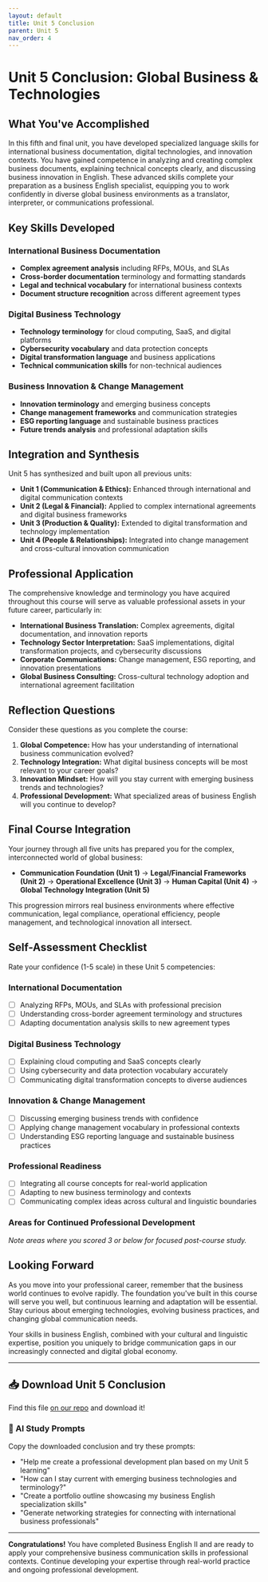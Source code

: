 ```yaml
---
layout: default
title: Unit 5 Conclusion
parent: Unit 5
nav_order: 4
---
```


# Unit 5 Conclusion: Global Business & Technologies

## What You've Accomplished

In this fifth and final unit, you have developed specialized language skills for international business documentation, digital technologies, and innovation contexts. You have gained competence in analyzing and creating complex business documents, explaining technical concepts clearly, and discussing business innovation in English. These advanced skills complete your preparation as a business English specialist, equipping you to work confidently in diverse global business environments as a translator, interpreter, or communications professional.

## Key Skills Developed

### International Business Documentation
- **Complex agreement analysis** including RFPs, MOUs, and SLAs
- **Cross-border documentation** terminology and formatting standards
- **Legal and technical vocabulary** for international business contexts
- **Document structure recognition** across different agreement types

### Digital Business Technology
- **Technology terminology** for cloud computing, SaaS, and digital platforms
- **Cybersecurity vocabulary** and data protection concepts
- **Digital transformation language** and business applications
- **Technical communication skills** for non-technical audiences

### Business Innovation & Change Management
- **Innovation terminology** and emerging business concepts
- **Change management frameworks** and communication strategies
- **ESG reporting language** and sustainable business practices
- **Future trends analysis** and professional adaptation skills

## Integration and Synthesis

Unit 5 has synthesized and built upon all previous units:

- **Unit 1 (Communication & Ethics):** Enhanced through international and digital communication contexts
- **Unit 2 (Legal & Financial):** Applied to complex international agreements and digital business frameworks
- **Unit 3 (Production & Quality):** Extended to digital transformation and technology implementation
- **Unit 4 (People & Relationships):** Integrated into change management and cross-cultural innovation communication

## Professional Application

The comprehensive knowledge and terminology you have acquired throughout this course will serve as valuable professional assets in your future career, particularly in:

- **International Business Translation:** Complex agreements, digital documentation, and innovation reports
- **Technology Sector Interpretation:** SaaS implementations, digital transformation projects, and cybersecurity discussions
- **Corporate Communications:** Change management, ESG reporting, and innovation presentations
- **Global Business Consulting:** Cross-cultural technology adoption and international agreement facilitation

## Reflection Questions

Consider these questions as you complete the course:

1. **Global Competence:** How has your understanding of international business communication evolved?
2. **Technology Integration:** What digital business concepts will be most relevant to your career goals?
3. **Innovation Mindset:** How will you stay current with emerging business trends and technologies?
4. **Professional Development:** What specialized areas of business English will you continue to develop?

## Final Course Integration

Your journey through all five units has prepared you for the complex, interconnected world of global business:

- **Communication Foundation (Unit 1)** → **Legal/Financial Frameworks (Unit 2)** → **Operational Excellence (Unit 3)** → **Human Capital (Unit 4)** → **Global Technology Integration (Unit 5)**

This progression mirrors real business environments where effective communication, legal compliance, operational efficiency, people management, and technological innovation all intersect.

## Self-Assessment Checklist

Rate your confidence (1-5 scale) in these Unit 5 competencies:

### International Documentation
- [ ] Analyzing RFPs, MOUs, and SLAs with professional precision
- [ ] Understanding cross-border agreement terminology and structures
- [ ] Adapting documentation analysis skills to new agreement types

### Digital Business Technology
- [ ] Explaining cloud computing and SaaS concepts clearly
- [ ] Using cybersecurity and data protection vocabulary accurately
- [ ] Communicating digital transformation concepts to diverse audiences

### Innovation & Change Management
- [ ] Discussing emerging business trends with confidence
- [ ] Applying change management vocabulary in professional contexts
- [ ] Understanding ESG reporting language and sustainable business practices

### Professional Readiness
- [ ] Integrating all course concepts for real-world application
- [ ] Adapting to new business terminology and contexts
- [ ] Communicating complex ideas across cultural and linguistic boundaries

### Areas for Continued Professional Development
*Note areas where you scored 3 or below for focused post-course study.*

## Looking Forward

As you move into your professional career, remember that the business world continues to evolve rapidly. The foundation you've built in this course will serve you well, but continuous learning and adaptation will be essential. Stay curious about emerging technologies, evolving business practices, and changing global communication needs.

Your skills in business English, combined with your cultural and linguistic expertise, position you uniquely to bridge communication gaps in our increasingly connected and digital global economy.

---

## 📥 Download Unit 5 Conclusion
Find this file [on our repo](https://github.com/alainamb/uic_tr35-business-english-II/blob/main/unit5/unit5-conclusion.md) and download it!

### 🤖 AI Study Prompts
Copy the downloaded conclusion and try these prompts:
- "Help me create a professional development plan based on my Unit 5 learning"
- "How can I stay current with emerging business technologies and terminology?"
- "Create a portfolio outline showcasing my business English specialization skills"
- "Generate networking strategies for connecting with international business professionals"

---

**Congratulations!** You have completed Business English II and are ready to apply your comprehensive business communication skills in professional contexts. Continue developing your expertise through real-world practice and ongoing professional development.
